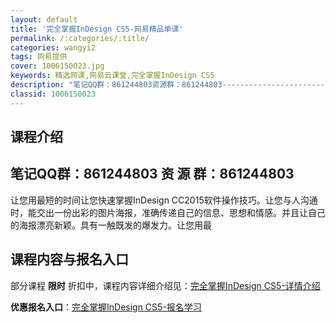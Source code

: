 ```yaml
---
layout: default
title: '完全掌握InDesign CS5-网易精品单课'
permalink: /:categories/:title/
categories: wangyi2
tags: 网易提供
cover: 1006150023.jpg
keywords: 精选网课,网易云课堂,完全掌握InDesign CS5
description: "笔记QQ群：861244803资源群：861244803-----------------------------------------------------让您用最短的时间让您快速掌握"
classid: 1006150023
---
```


## 课程介绍

笔记QQ群：861244803
资   源   群：861244803
-----------------------------------------------------
让您用最短的时间让您快速掌握InDesign CC2015软件操作技巧。让您与人沟通时，能交出一份出彩的图片海报，准确传递自己的信息、思想和情感。并且让自己的海报漂亮新颖。具有一触既发的爆发力。让您用最

## 课程内容与报名入口

部分课程 **限时** 折扣中，课程内容详细介绍见：[完全掌握InDesign CS5-详情介绍](https://study.163.com/course/introduction/1006150023.htm?share=1&shareId=1025206652&utm_campaign=share&utm_medium=iphoneShare&utm_source=&utm_u=1025206652)

**优惠报名入口**：[完全掌握InDesign CS5-报名学习](https://study.163.com/course/introduction/1006150023.htm?share=1&shareId=1025206652&utm_campaign=share&utm_medium=iphoneShare&utm_source=&utm_u=1025206652)

